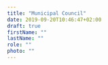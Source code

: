 ```yaml
---
title: "Municipal Council"
date: 2019-09-20T10:46:47+02:00
draft: true
firstName: ""
lastName: ""
role: ""
photo: ""
---
```

